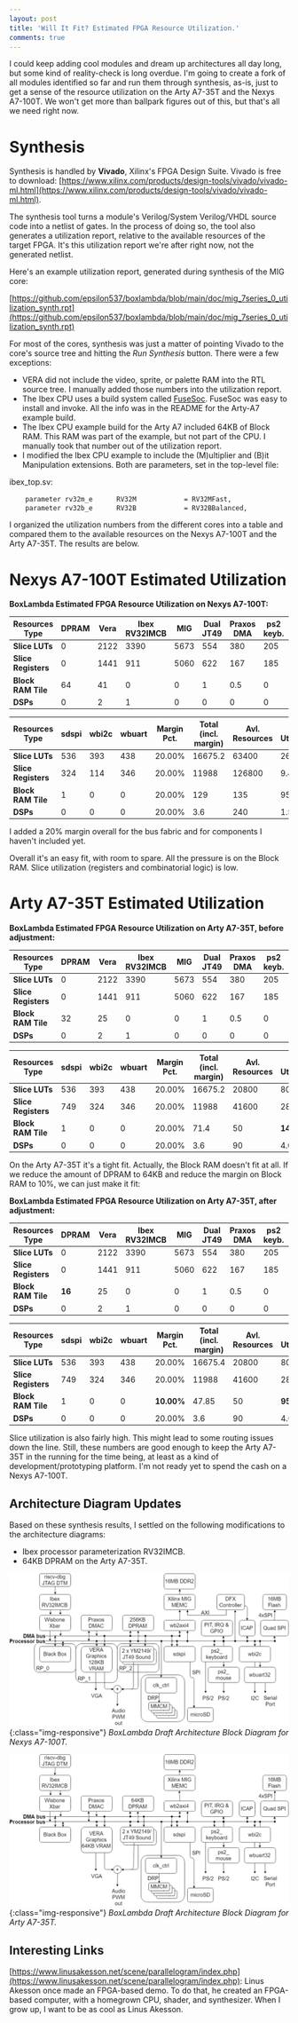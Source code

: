 ```yaml
---
layout: post
title: 'Will It Fit? Estimated FPGA Resource Utilization.'
comments: true
---
```


I could keep adding cool modules and dream up architectures all day long, but some kind of reality-check is long overdue. I'm going to create a fork of all modules identified so far and run them through synthesis, as-is, just to get a sense of the resource utilization on the Arty A7-35T and the Nexys A7-100T. We won't get more than ballpark figures out of this, but that's all we need right now.

# Synthesis

Synthesis is handled by **Vivado**, Xilinx's FPGA Design Suite. Vivado is free to download: [https://www.xilinx.com/products/design-tools/vivado/vivado-ml.html](https://www.xilinx.com/products/design-tools/vivado/vivado-ml.html).

The synthesis tool turns a module's Verilog/System Verilog/VHDL source code into a netlist of gates. In the process of doing so, the tool also generates a utilization report, relative to the available resources of the target FPGA. It's this utilization report we're after right now, not the generated netlist.

Here's an example utilization report, generated during synthesis of the MIG core:

[https://github.com/epsilon537/boxlambda/blob/main/doc/mig_7series_0_utilization_synth.rpt](https://github.com/epsilon537/boxlambda/blob/main/doc/mig_7series_0_utilization_synth.rpt)

For most of the cores, synthesis was just a matter of pointing Vivado to the core's source tree and hitting the *Run Synthesis* button. There were a few exceptions:

- VERA did not include the video, sprite, or palette RAM into the RTL source tree. I manually added those numbers into the utilization report.
- The Ibex CPU uses a build system called [FuseSoc](https://fusesoc.readthedocs.io/en/latest/). FuseSoc was easy to install and invoke. All the info was in the README for the Arty-A7 example build.
- The Ibex CPU example build for the Arty A7 included 64KB of Block RAM. This RAM was part of the example, but not part of the CPU. I manually took that number out of the utilization report.
- I modified the Ibex CPU example to include the (M)ultiplier and (B)it Manipulation extensions. Both are parameters, set in the top-level file:

ibex_top.sv:
```
    parameter rv32m_e      RV32M            = RV32MFast,
    parameter rv32b_e      RV32B            = RV32BBalanced,
```

I organized the utilization numbers from the different cores into a table and compared them to the available resources on the Nexys A7-100T and the Arty A7-35T. The results are below.

# Nexys A7-100T Estimated Utilization

**BoxLambda Estimated FPGA Resource Utilization on Nexys A7-100T:**

| Resources Type |  DPRAM | Vera | Ibex RV32IMCB | MIG | Dual JT49 | Praxos DMA | ps2 keyb. | ps2 mouse | 
|----------------|--------|------|---------------|-----|------|------------|-----------|-----------|
|**Slice LUTs**|0|2122|3390|5673|554|380|205|205|
|**Slice Registers**|0|1441|911|5060|622|167|185|185|
|**Block RAM Tile**|64|41|0|0|1|0.5|0|0|
|**DSPs**|0|2|1|0|0|0|0|0|

| Resources Type | sdspi | wbi2c | wbuart | Margin Pct. | Total (incl. margin) | Avl. Resources | Pct. Utilization |
|----------------|-------|-------|--------|-------------|----------------------|----------------|------------------|
|**Slice LUTs**|536|393|438|20.00%|16675.2|63400|26.30%|
|**Slice Registers**|324|114|346|20.00%|11988|126800|9.45%|
|**Block RAM Tile**|1|0|0|20.00%|129|135|95.56%|
|**DSPs**|0|0|0|20.00%|3.6|240|1.50%|

I added a 20% margin overall for the bus fabric and for components I haven't included yet.

Overall it's an easy fit, with room to spare. All the pressure is on the Block RAM. Slice utilization (registers and combinatorial logic) is low.

# Arty A7-35T Estimated Utilization

**BoxLambda Estimated FPGA Resource Utilization on Arty A7-35T, before adjustment:**

| Resources Type |  DPRAM | Vera | Ibex RV32IMCB | MIG | Dual JT49 | Praxos DMA | ps2 keyb. | ps2 mouse | 
|----------------|--------|------|---------------|-----|------|------------|-----------|-----------|
|**Slice LUTs**|0|2122|3390|5673|554|380|205|205|
|**Slice Registers**|0|1441|911|5060|622|167|185|185|
|**Block RAM Tile**|32|25|0|0|1|0.5|0|0|
|**DSPs**|0|2|1|0|0|0|0|0|

| Resources Type | sdspi | wbi2c | wbuart | Margin Pct. | Total (incl. margin) | Avl. Resources | Pct. Utilization |
|----------------|-------|-------|--------|-------------|----------------------|----------------|------------------|
|**Slice LUTs**|536|393|438|20.00%|16675.2|20800|80.17%|
|**Slice Registers**|749|324|346|20.00%|11988|41600|28.82%|
|**Block RAM Tile**|1|0|0|20.00%|71.4|50|**142.80%**|
|**DSPs**|0|0|0|20.00%|3.6|90|4.00%|

On the Arty A7-35T it's a tight fit. Actually, the Block RAM doesn't fit at all.
If we reduce the amount of DPRAM to 64KB and reduce the margin on Block RAM to 10%, we can just make it fit:

**BoxLambda Estimated FPGA Resource Utilization on Arty A7-35T, after adjustment:**

| Resources Type |  DPRAM | Vera | Ibex RV32IMCB | MIG | Dual JT49 | Praxos DMA | ps2 keyb. | ps2 mouse 
|----------------|--------|------|---------------|-----|------|------------|-----------|-----------
|**Slice LUTs**|0|2122|3390|5673|554|380|205|205
|**Slice Registers**|0|1441|911|5060|622|167|185|185
|**Block RAM Tile**|**16**|25|0|0|1|0.5|0|0
|**DSPs**|0|2|1|0|0|0|0|0

| Resources Type | sdspi | wbi2c | wbuart | Margin Pct. | Total (incl. margin) | Avl. Resources | Pct. Utilization 
|----------------|-------|-------|--------|-------------|----------------------|----------------|------------------
|**Slice LUTs**|536|393|438|20.00%|16675.4|20800|80.17%
|**Slice Registers**|749|324|346|20.00%|11988|41600|28.82%
|**Block RAM Tile**|1|0|0|**10.00%**|47.85|50|**95.70%**
|**DSPs**|0|0|0|20.00%|3.6|90|4.00%

Slice utilization is also fairly high. This might lead to some routing issues down the line.
Still, these numbers are good enough to keep the Arty A7-35T in the running for the time being, at least as a kind of development/prototyping platform. I'm not ready yet to spend the cash on a Nexys A7-100T.

Architecture Diagram Updates
----------------------------
Based on these synthesis results, I settled on the following modifications to the architecture diagrams:

- Ibex processor parameterization RV32IMCB.
- 64KB DPRAM on the Arty A7-35T.

![Nexys Draft Architecture Block Diagram](../assets/Nexys_Arch_Diagram_Doc.png){:class="img-responsive"}
*BoxLambda Draft Architecture Block Diagram for Nexys A7-100T.*


![Arty Draft Architecture Block Diagram](../assets/Arty_Arch_Diagram_Doc.png){:class="img-responsive"}
*BoxLambda Draft Architecture Block Diagram for Arty A7-35T.*

Interesting Links
-----------------

[https://www.linusakesson.net/scene/parallelogram/index.php](https://www.linusakesson.net/scene/parallelogram/index.php): Linus Akesson once made an FPGA-based demo. To do that, he created an FPGA-based computer, with a homegrown CPU, shader, and synthesizer. When I grow up, I want to be as cool as Linus Akesson.
